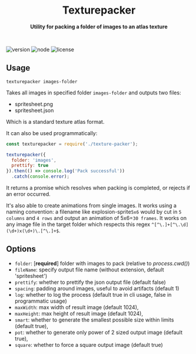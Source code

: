 <h1 align="center"> Texturepacker </h1>
<p align="center">
  <b>Utility for packing a folder of images to an atlas texture</b>
</p>
<br>

![version](https://img.shields.io/npm/v/texturepacker)
![node](https://img.shields.io/node/v/texturepacker)
![license](https://img.shields.io/apm/l/texturepacker)

## Usage
```
texturepacker images-folder
```
Takes all images in specified folder `images-folder` and outputs two files:
- spritesheet.png
- spritesheet.json

Which is a standard texture atlas format.

It can also be used programmatically:

```javascript
const texturepacker = require('./texture-packer');

texturepacker({ 
  folder: 'images', 
  prettify: true
}).then(() => console.log('Pack successful'))
  .catch(console.error);
```
It returns a promise which resolves when packing is completed, or rejects if an error occurred.

It's also able to create animations from single images. It works using a naming convention: a filename like explosion-sprite`5x6` would by cut in `5 columns` and `4 rows` and output an animation of 5x6=`30 frames`.
It works on any image file in the target folder which respects this regex `^[^\.]+[^\.\d](\d+)x(\d+)\.[^\.]+$`.

## Options
- `folder`: [**required**] folder with images to pack (relative to *process.cwd()*)
- `fileName`: specify output file name (without extension, default 'spritesheet')
- `prettify`: whether to prettify the json output file (default false)
- `spacing`: padding around images, useful to avoid artifacts (default 1)
- `log`: whether to log the process (default true in cli usage, false in programmatic usage)
- `maxWidth`: max width of result image (default 1024), 
- `maxHeight`: max height of result image (default 1024),
- `smart`: whether to generate the smallest possible size within limits (default true),
- `pot`: whether to generate only power of 2 sized output image (default true),
- `square`: whether to force a square output image (default true)